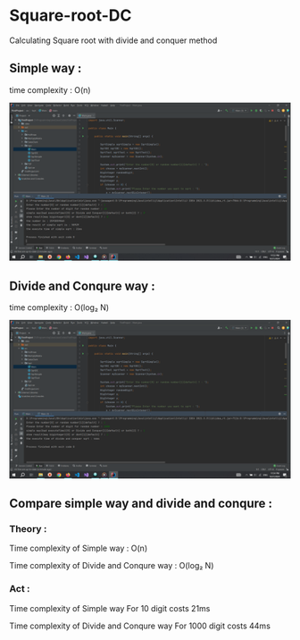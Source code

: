 # Square-root-DC
Calculating Square root with divide and conquer method

## Simple way :

time complexity : O(n)

<img src="./Pictures/1.png" alt="">

## Divide and Conqure way :

time complexity : O(log₂ N)

<img src="./Pictures/2.png" alt="">

## Compare simple way and divide and conqure :

### Theory :

Time complexity of Simple way : O(n)

Time complexity of Divide and Conqure way : O(log₂ N)

### Act :

Time complexity of Simple way For 10 digit costs 21ms

Time complexity of Divide and Conqure way For 1000 digit costs 44ms
